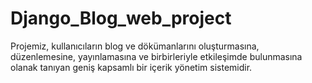 # Django_Blog_web_project
 Projemiz, kullanıcıların blog ve dökümanlarını oluşturmasına, düzenlemesine, yayınlamasına ve birbirleriyle etkileşimde bulunmasına olanak tanıyan geniş kapsamlı bir içerik yönetim sistemidir.
